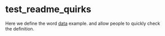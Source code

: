 # test_readme_quirks
<style type="text/css">
.tooltip {
  display: inline;
  position: relative;
}
.tooltip:hover:after{
  display: -webkit-flex;
  display: flex;
  -webkit-justify-content: center;
  justify-content: center;
  background: #444;
  border-radius: 8px;
  color: #fff;
  content: attr(title);
  margin: -82px auto 0;
  font-size: 16px;
  padding: 13px;
  width: 220px;
}
.tooltip:hover:before{
  border: solid;
  border-color: #444 transparent;
  border-width: 12px 6px 0 6px;
  content: "";
  left: 45%;
  bottom: 30px;
  position: absolute;
}
</style>

[id1]: ## "Data is commonly used as another word for information. Oftentimes data is gathered in a specific format suitable for use on a computer (e.g., a spreadsheet). Data is a crucial ingredient in many artificial intelligence systems."

Here we define the word [data][id1] example. and allow people to quickly check the definition.

